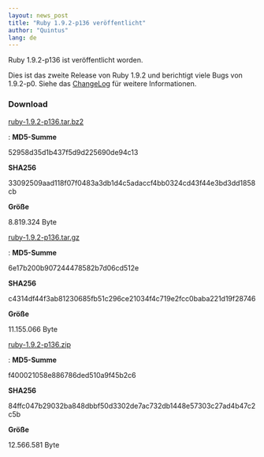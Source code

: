 ```yaml
---
layout: news_post
title: "Ruby 1.9.2-p136 veröffentlicht"
author: "Quintus"
lang: de
---
```


Ruby 1.9.2-p136 ist veröffentlicht worden.

Dies ist das zweite Release von Ruby 1.9.2 und berichtigt viele Bugs von
1.9.2-p0. Siehe das [ChangeLog][1] für weitere Informationen.

### Download

[ruby-1.9.2-p136.tar.bz2][2]

: **MD5-Summe**

  52958d35d1b437f5d9d225690de94c13

  **SHA256**

  33092509aad118f07f0483a3db1d4c5adaccf4bb0324cd43f44e3bd3dd1858cb

  **Größe**

  8\.819.324 Byte

[ruby-1.9.2-p136.tar.gz][3]

: **MD5-Summe**

  6e17b200b907244478582b7d06cd512e

  **SHA256**

  c4314df44f3ab81230685fb51c296ce21034f4c719e2fcc0baba221d19f28746

  **Größe**

  11\.155.066 Byte

[ruby-1.9.2-p136.zip][4]

: **MD5-Summe**

  f400021058e886786ded510a9f45b2c6

  **SHA256**

  84ffc047b29032ba848dbbf50d3302de7ac732db1448e57303c27ad4b47c2c5b

  **Größe**

  12\.566.581 Byte



[1]: http://svn.ruby-lang.org/repos/ruby/tags/v1_9_2_136/ChangeLog
[2]: ftp://ftp.ruby-lang.org/pub/ruby/1.9/ruby-1.9.2-p136.tar.bz2
[3]: ftp://ftp.ruby-lang.org/pub/ruby/1.9/ruby-1.9.2-p136.tar.gz
[4]: ftp://ftp.ruby-lang.org/pub/ruby/1.9/ruby-1.9.2-p136.zip
